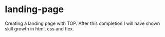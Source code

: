 # landing-page
Creating a landing page with TOP. After this completion I will have shown skill growth in html, css and flex.